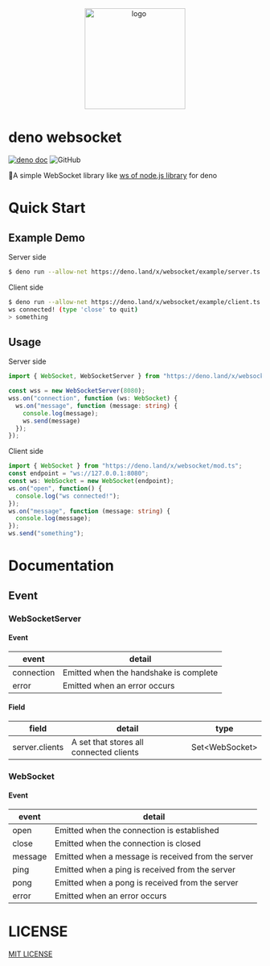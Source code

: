 <div align="center">
  <img src="https://raw.githubusercontent.com/ryo-ma/deno-websocket/master/.assets/logo.png" width="200" alt="logo"/>
</div>

# deno websocket

[![deno doc](https://img.shields.io/badge/deno-doc-informational?logo=deno)](https://doc.deno.land/https/deno.land/x/denon/mod.ts)
![GitHub](https://img.shields.io/github/license/ryo-ma/deno-websocket)

🦕A simple WebSocket library like [ws of node.js library](https://github.com/websockets/ws) for deno

# Quick Start

## Example Demo

Server side

```bash
$ deno run --allow-net https://deno.land/x/websocket/example/server.ts 
```

Client side

```bash
$ deno run --allow-net https://deno.land/x/websocket/example/client.ts 
ws connected! (type 'close' to quit)
> something
```

## Usage

Server side

```typescript
import { WebSocket, WebSocketServer } from "https://deno.land/x/websocket/mod.ts";

const wss = new WebSocketServer(8080);
wss.on("connection", function (ws: WebSocket) {
  ws.on("message", function (message: string) {
    console.log(message);
    ws.send(message)
  });
});

```

Client side

```typescript
import { WebSocket } from "https://deno.land/x/websocket/mod.ts";
const endpoint = "ws://127.0.0.1:8080";
const ws: WebSocket = new WebSocket(endpoint);
ws.on("open", function() {
  console.log("ws connected!");
});
ws.on("message", function (message: string) {
  console.log(message);
});
ws.send("something");
```

# Documentation

## Event

### WebSocketServer

#### Event

| event | detail|
| --- | --- |
| connection | Emitted when the handshake is complete |
| error | Emitted when an error occurs |

#### Field

| field | detail | type |
| --- | --- | --- |
| server.clients | A set that stores all connected clients | Set\<WebSocket\> |

### WebSocket

#### Event

| event | detail|
| --- | --- |
| open | Emitted when the connection is established |
| close | Emitted when the connection is closed |
| message | Emitted when a message is received from the server |
| ping | Emitted when a ping is received from the server |
| pong | Emitted when a pong is received from the server |
| error | Emitted when an error occurs |

# LICENSE
[MIT LICENSE](./LICENSE)
